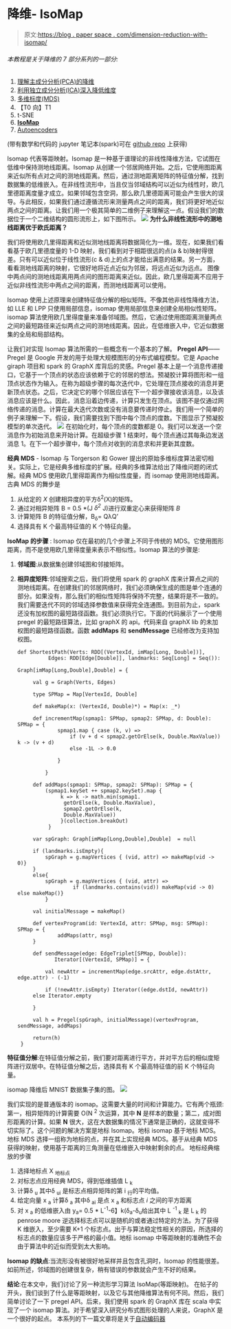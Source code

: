 # 降维- IsoMap

> 原文:[https://blog . paper space . com/dimension-reduction-with-isomap/](https://blog.paperspace.com/dimension-reduction-with-isomap/)

###### 本教程是关于降维的 7 部分系列的一部分:

1.  [理解主成分分析(PCA)的降维](https://blog.paperspace.com/dimension-reduction-with-principal-component-analysis/)
2.  [利用独立成分分析(ICA)深入降低维度](https://blog.paperspace.com/dimension-reduction-with-independent-components-analysis/)
3.  [多维标度(MDS)](https://blog.paperspace.com/dimension-reduction-with-multi-dimension-scaling/)
4.  【T0 向】T1
5.  t-SNE
6.  **[IsoMap](https://blog.paperspace.com/dimension-reduction-with-isomap)**
7.  [Autoencoders](https://blog.paperspace.com/dimension-reduction-with-autoencoders)

(带有数学和代码的 jupyter 笔记本(spark)可在 [github repo](https://github.com/asdspal/dimRed) 上获得)

Isomap 代表等距映射。Isomap 是一种基于谱理论的非线性降维方法，它试图在低维中保持测地线距离。Isomap 从创建一个邻居网络开始。之后，它使用图距离来近似所有点对之间的测地线距离。然后，通过测地距离矩阵的特征值分解，找到数据集的低维嵌入。在非线性流形中，当且仅当邻域结构可以近似为线性时，欧几里德距离度量才成立。如果邻域包含空洞，那么欧几里德距离可能会产生很大的误导。与此相反，如果我们通过遵循流形来测量两点之间的距离，我们将更好地近似两点之间的距离。让我们用一个极其简单的二维例子来理解这一点。假设我们的数据位于一个二维结构的圆形流形上，如下图所示。
![](../Images/fe1a5c33bbc95169deb34d752049a13d.png)
**为什么非线性流形中的测地线距离优于欧氏距离？**

我们将使用欧几里得距离和近似测地线距离将数据简化为一维。现在，如果我们看看基于欧几里德度量的 1-D 映射，我们看到对于相距很远的点(a & b)映射得很差。只有可以近似位于线性流形(c & d)上的点才能给出满意的结果。另一方面，看看测地线距离的映射，它很好地将近点近似为邻居，将远点近似为远点。
图像中两点间的测地线距离用两点间的图形距离来近似。因此，欧几里得距离不应用于近似非线性流形中两点之间的距离，而测地线距离可以使用。

Isomap 使用上述原理来创建特征值分解的相似矩阵。不像其他非线性降维方法，如 LLE 和 LPP 只使用局部信息，isomap 使用局部信息来创建全局相似性矩阵。isomap 算法使用欧几里得度量来准备邻域图。然后，它通过使用图距离测量两点之间的最短路径来近似两点之间的测地线距离。因此，在低维嵌入中，它近似数据集的全局和局部结构。

让我们对实现 Isomap 算法所需的一些概念有一个基本的了解。
**Pregel API**——Pregel 是 Google 开发的用于处理大规模图形的分布式编程模型。它是 Apache giraph 项目和 spark 的 GraphX 库背后的灵感。Pregel 基本上是一个消息传递接口，它基于一个顶点的状态应该依赖于它的邻居的想法。预凝胶计算将图形和一组顶点状态作为输入。在称为超级步骤的每次迭代中，它处理在顶点接收的消息并更新顶点状态。之后，它决定它的哪个邻居应该在下一个超步骤接收该消息，以及该消息应该是什么。因此，消息沿着边传递，计算只发生在顶点。该图不是仅通过网络传递的消息。计算在最大迭代次数或没有消息要传递时停止。我们用一个简单的例子来理解一下。假设，我们需要找到下图中每个顶点的度数。下图显示了预凝胶模型的单次迭代。
![](../Images/7bb9ce229bc4d359c354701f9f39f581.png)
在初始化时，每个顶点的度数都是 0。我们可以发送一个空消息作为初始消息来开始计算。在超级步骤 1 结束时，每个顶点通过其每条边发送消息 1。在下一个超步骤中，每个顶点对收到的消息求和并更新其度数。

**经典 MDS** - Isomap 与 Torgerson 和 Gower 提出的原始多维标度算法密切相关。实际上，它是经典多维标度的扩展。经典的多维算法给出了降维问题的闭式解。经典 MDS 使用欧几里得距离作为相似性度量，而 isomap 使用测地线距离。古典 MDS 的舞步是

1.  从给定的 *X* 创建相异度的平方δ<sup>2</sup>(X)的矩阵。
2.  通过对相异矩阵 B = 0.5 *(J *δ<sup>2</sup>* J)进行双重定心来获得矩阵 *B*
3.  计算矩阵 B 的特征值分解，B<sub>δ</sub>= QλQ’
4.  选择具有 K 个最高特征值的 K 个特征向量。

**IsoMap 的步骤** :
Isomap 仅在最初的几个步骤上不同于传统的 MDS。它使用图形距离，而不是使用欧几里得度量来表示不相似性。Isomap 算法的步骤是:

1.  **邻域图**:从数据集创建邻域图和邻接矩阵。

2.  **相异度矩阵**:邻域搜索之后，我们将使用 spark 的 graphX 库来计算点之间的测地线距离。在创建我们的邻居网络时，我们必须确保生成的图是单个连通的部分。如果没有，那么我们的相似性矩阵将保持不完整，结果将是不一致的。我们需要迭代不同的邻域选择参数值来获得完全连通图。到目前为止，spark 还没有加权图的最短路径函数。我们必须执行它。下面的代码展示了一个使用 pregel 的最短路径算法，比如 graphX 的 api。代码来自 graphX lib 的未加权图的最短路径函数。函数 **addMaps** 和 **sendMessage** 已经修改为支持加权图。

    ```
    def ShortestPath(Verts: RDD[(VertexId, imMap[Long, Double])], 
              Edges: RDD[Edge[Double]], landmarks: Seq[Long] = Seq()): 
                                                     Graph[imMap[Long,Double],Double] = {

         val g = Graph(Verts, Edges)

         type SPMap = Map[VertexId, Double]

         def makeMap(x: (VertexId, Double)*) = Map(x: _*)

         def incrementMap(spmap1: SPMap, spmap2: SPMap, d: Double): SPMap = {
                 spmap1.map { case (k, v) => 
                     if (v + d < spmap2.getOrElse(k, Double.MaxValue)) k -> (v + d)
                     else -1L -> 0.0

                 }

             }

         def addMaps(spmap1: SPMap, spmap2: SPMap): SPMap = {
             (spmap1.keySet ++ spmap2.keySet).map {
                  k => k -> math.min(spmap1.
                   getOrElse(k, Double.MaxValue), 
                   spmap2.getOrElse(k, 
                   Double.MaxValue))
                  }(collection.breakOut)
              }

         var spGraph: Graph[imMap[Long,Double],Double]  = null

         if (landmarks.isEmpty){
             spGraph = g.mapVertices { (vid, attr) => makeMap(vid -> 0)}
         }
         else{
             spGraph = g.mapVertices { (vid, attr) => 
                      if (landmarks.contains(vid)) makeMap(vid -> 0) else makeMap()}
             }                                      

         val initialMessage = makeMap()

         def vertexProgram(id: VertexId, attr: SPMap, msg: SPMap): SPMap = {
                 addMaps(attr, msg)
         }

         def sendMessage(edge: EdgeTriplet[SPMap, Double]): 
                Iterator[(VertexId, SPMap)] = {

             val newAttr = incrementMap(edge.srcAttr, edge.dstAttr, edge.attr) - (-1)

             if (!newAttr.isEmpty) Iterator((edge.dstId, newAttr))
         else Iterator.empty

         }

         val h = Pregel(spGraph, initialMessage)(vertexProgram, sendMessage, addMaps)

         return(h)
     } 
    ```

**特征值分解**:在特征值分解之前，我们要对距离进行平方，并对平方后的相似度矩阵进行双居中。在特征值分解之后，选择具有 K 个最高特征值的前 K 个特征向量。

isomap 降维后 MNIST 数据集子集的图。
![](../Images/12fa350b48aeaaa28d7e9a02e249f903.png)

我们实现的是普通版本的 isomap。这需要大量的时间和计算能力。它有两个瓶颈:第一，相异矩阵的计算需要 O(N <sup>2</sup> 次运算，其中 **N** 是样本的数量；第二，成对图形距离的计算。如果 **N** 很大，这在大数据集的情况下通常是正确的，这就变得不切实际了。这个问题的解决方案是地标 Isomap。地标 isomap 基于地标 MDS。地标 MDS 选择一组称为地标的点，并在其上实现经典 MDS。基于从经典 MDS 获得的映射，使用基于距离的三角测量在低维嵌入中映射剩余的点。
地标经典缩放的步骤

1.  选择地标点 X <sub>地标点</sub>
2.  对标志点应用经典 MDS，得到低维插值 L <sub>k</sub>
3.  计算δ <sub>u</sub> 其中δ <sub>ui</sub> 是标志点相异矩阵的第 i <sub>行</sub>的平均值。
4.  给定向量 x <sub>a</sub> 计算δ <sub>a</sub> 其中δ <sub>ai</sub> 是点 x <sub>a</sub> 和标志点 *i* 之间的平方距离
5.  对 x <sub>a</sub> 的低维嵌入由 y<sub>a</sub>= 0.5 * L<sup>-1</sup>-6】k(δ<sub>a</sub>-δ<sub>u</sub>给出其中 L <sup>-1</sup> <sub>k</sub> 是 L <sub>k</sub>
    的 penrose moore 逆选择标志点可以是随机的或者通过特定的方法。为了获得 K 维嵌入，至少需要 K+1 个标志点。出于与算法稳定性相关的原因，所选择的标志点的数量应该多于严格的最小值。地标 isomap 中等距映射的准确性不会由于算法中的近似而受到太大影响。

**Isomap 的缺点**:当流形没有被很好地采样并且包含孔洞时，Isomap 的性能很差。如前所述，邻域图的创建很复杂，稍有错误的参数就会产生不好的结果。

**结论**:在本文中，我们讨论了另一种流形学习算法 IsoMap(等距映射)。
在帖子的开头，我们谈到了什么是等距映射，以及它与其他降维算法有何不同。然后，我们简单讨论了一下 pregel API。后来，我们使用 spark 的 GraphX 库在 scala 中实现了一个 isomap 算法。对于希望深入研究分布式图形处理的人来说，GraphX 是一个很好的起点。
本系列的下一篇文章将是关于[自动编码器](https://blog.paperspace.com/p/dcc54161-3255-416f-983f-380515e8c859/)